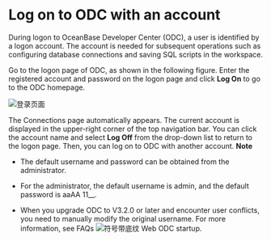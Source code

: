 Log on to ODC with an account 
==================================================

During logon to OceanBase Developer Center (ODC), a user is identified by a logon account. The account is needed for subsequent operations such as configuring database connections and saving SQL scripts in the workspace. 

Go to the logon page of ODC, as shown in the following figure. Enter the registered account and password on the logon page and click **Log On** to go to the ODC homepage.

![登录页面](https://help-static-aliyun-doc.aliyuncs.com/assets/img/en-US/5620319361/p367643.png)

The Connections page automatically appears. The current account is displayed in the upper-right corner of the top navigation bar. You can click the account name and select **Log Off** from the drop-down list to return to the logon page. Then, you can log on to ODC with another account. 
**Note**



* The default username and password can be obtained from the administrator.

  

* For the administrator, the default username is admin, and the default password is aaAA 11__.

  

* When you upgrade ODC to V3.2.0 or later and encounter user conflicts, you need to manually modify the original username. For more information, see FAQs ![符号带底纹](https://help-static-aliyun-doc.aliyuncs.com/assets/img/en-US/5620319361/p367649.jpg) Web ODC startup.

  



